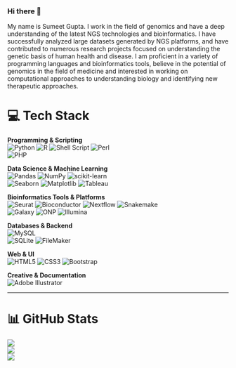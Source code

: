 ### Hi there 👋

<!--
**sumeetg23/sumeetg23** is a ✨ _special_ ✨ repository because its `README.md` (this file) appears on your GitHub profile.

-->

My name is Sumeet Gupta. I work in the field of genomics and have a deep understanding of the latest NGS technologies and bioinformatics. I have successfully analyzed large datasets generated by NGS platforms, and have contributed to numerous research projects focused on understanding the genetic basis of human health and disease. I am proficient in a variety of programming languages and bioinformatics tools, believe in the potential of genomics in the field of medicine and interested in working on computational approaches to understanding biology and identifying new therapeutic approaches.

# 💻 Tech Stack

**Programming & Scripting**  
![Python](https://img.shields.io/badge/Python-3776AB?style=plastic&logo=python&logoColor=white) 
![R](https://img.shields.io/badge/R-276DC3?style=plastic&logo=r&logoColor=white) 
![Shell Script](https://img.shields.io/badge/Shell_Script-121011?style=plastic&logo=gnu-bash&logoColor=white) 
![Perl](https://img.shields.io/badge/Perl-39457E?style=plastic&logo=perl&logoColor=white)  
![PHP](https://img.shields.io/badge/PHP-777BB4?style=plastic&logo=php&logoColor=white)

**Data Science & Machine Learning**  
![Pandas](https://img.shields.io/badge/Pandas-150458?style=plastic&logo=pandas&logoColor=white) 
![NumPy](https://img.shields.io/badge/NumPy-013243?style=plastic&logo=numpy&logoColor=white) 
![scikit-learn](https://img.shields.io/badge/scikit--learn-F7931E?style=plastic&logo=scikit-learn&logoColor=white)  
![Seaborn](https://img.shields.io/badge/Seaborn-3776AB?style=plastic&logo=python&logoColor=white) 
![Matplotlib](https://img.shields.io/badge/Matplotlib-11557c?style=plastic&logo=python&logoColor=white)
![Tableau](https://img.shields.io/badge/Tableau-E97627?style=plastic&logo=tableau&logoColor=white)

**Bioinformatics Tools & Platforms**  
![Seurat](https://img.shields.io/badge/Seurat-R-blue?style=plastic) 
![Bioconductor](https://img.shields.io/badge/Bioconductor-11557c?style=plastic) 
![Nextflow](https://img.shields.io/badge/Nextflow-0F9D58?style=plastic&logo=nextflow&logoColor=white) 
![Snakemake](https://img.shields.io/badge/Snakemake-333333?style=plastic&logo=python&logoColor=white)  
![Galaxy](https://img.shields.io/badge/Galaxy-2E86C1?style=plastic) 
![ONP](https://img.shields.io/badge/Nanopore-00B8A9?style=plastic&logo=nanopore&logoColor=white) 
![Illumina](https://img.shields.io/badge/Illumina-FF6F00?style=plastic)

**Databases & Backend**  
![MySQL](https://img.shields.io/badge/MySQL-00f.svg?style=plastic&logo=mysql&logoColor=white)  
![SQLite](https://img.shields.io/badge/SQLite-07405E?style=plastic&logo=sqlite&logoColor=white)
![FileMaker](https://img.shields.io/badge/FileMaker-2C8EBB?style=plastic&logo=filemaker&logoColor=white)

**Web & UI**  
![HTML5](https://img.shields.io/badge/HTML5-E34F26?style=plastic&logo=html5&logoColor=white) 
![CSS3](https://img.shields.io/badge/CSS3-1572B6?style=plastic&logo=css3&logoColor=white) 
![Bootstrap](https://img.shields.io/badge/Bootstrap-563D7C?style=plastic&logo=bootstrap&logoColor=white)  

**Creative & Documentation**  
![Adobe Illustrator](https://img.shields.io/badge/Illustrator-FF9A00?style=plastic&logo=adobeillustrator&logoColor=white)  

---

# 📊 GitHub Stats

![](https://github-readme-stats.vercel.app/api?username=sumeetg23&theme=default&hide_border=false&include_all_commits=true&count_private=true)  
![](https://github-readme-streak-stats.herokuapp.com/?user=sumeetg23&theme=default&hide_border=false)  
![](https://github-readme-stats.vercel.app/api/top-langs/?username=sumeetg23&theme=default&hide_border=false&layout=compact)  
